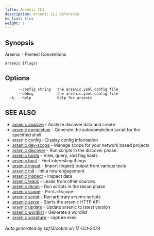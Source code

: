 ```yaml
---
title: Arsenic CLI
description: Arsenic CLI Reference
no_list: true
weight: 1
---
```

## Synopsis

Arsenic - Pentest Conventions




```
arsenic [flags]
```

## Options

```
      --config string   the arsenic.yaml config file
      --debug           the arsenic.yaml config file
  -h, --help            help for arsenic
```

## SEE ALSO

* [arsenic analyze](arsenic_analyze.md)	 - Analyze discover data and create
* [arsenic completion](arsenic_completion.md)	 - Generate the autocompletion script for the specified shell
* [arsenic config](arsenic_config.md)	 - Display config information
* [arsenic dev-scope](arsenic_dev-scope.md)	 - Manage scope for your network based projects
* [arsenic discover](arsenic_discover.md)	 - Run scripts in the discover phase.
* [arsenic hosts](arsenic_hosts.md)	 - View, query, and flag hosts
* [arsenic hunt](arsenic_hunt.md)	 - Find interesting things
* [arsenic ingest](arsenic_ingest.md)	 - Import (ingest) output from various tools
* [arsenic init](arsenic_init.md)	 - Init a new engagement
* [arsenic inspect](arsenic_inspect.md)	 - Inspect data
* [arsenic leads](arsenic_leads.md)	 - Leads from other sources
* [arsenic recon](arsenic_recon.md)	 - Run scripts in the recon phase
* [arsenic scope](arsenic_scope.md)	 - Print all scope
* [arsenic script](arsenic_script.md)	 - Run arbitrary arsenic scripts
* [arsenic serve](arsenic_serve.md)	 - Starts the arsenic HTTP API
* [arsenic update](arsenic_update.md)	 - Update arsenic to latest version
* [arsenic wordlist](arsenic_wordlist.md)	 - Generate a wordlist
* [arsenic wrapture](arsenic_wrapture.md)	 - capture exec

###### Auto generated by spf13/cobra on 17-Oct-2024
